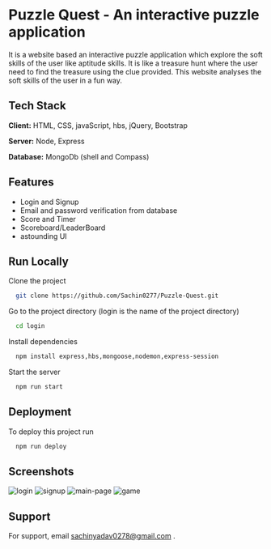 
# Puzzle Quest - An interactive puzzle application

It is a website based an interactive puzzle application which explore the soft skills of the user like aptitude skills. It is like a treasure hunt where the user need to find the treasure using the clue provided.
This website analyses the soft skills of the user in a fun way.


## Tech Stack

**Client:** HTML, CSS, javaScript, hbs, jQuery, Bootstrap 

**Server:** Node, Express 

**Database:** MongoDb (shell and Compass)


## Features

- Login and Signup 
- Email and password verification from database
- Score and Timer
- Scoreboard/LeaderBoard
- astounding UI




## Run Locally

Clone the project

```bash
  git clone https://github.com/Sachin0277/Puzzle-Quest.git
```

Go to the project directory (login is the name of the project directory)

```bash
  cd login
```

Install dependencies

```bash
  npm install express,hbs,mongoose,nodemon,express-session
```

Start the server

```bash
  npm run start
```


## Deployment

To deploy this project run

```bash
  npm run deploy
```


## Screenshots

![login](./login/screenschots_puzzle/login.png)
![signup](./login/screenschots_puzzle/signup.png)
![main-page](./login/screenschots_puzzle/home_page.png)
![game](./login/screenschots_puzzle/game_sample.png)


## Support

For support, email sachinyadav0278@gmail.com .

